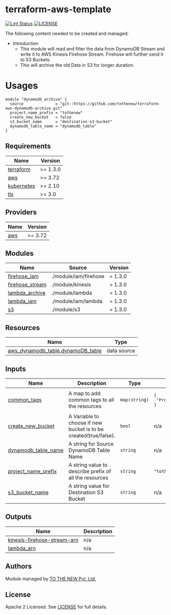 # terraform-aws-template

[![Lint Status](https://github.com/tothenew/terraform-aws-template/workflows/Lint/badge.svg)](https://github.com/tothenew/terraform-aws-template/actions)
[![LICENSE](https://img.shields.io/github/license/tothenew/terraform-aws-template)](https://github.com/tothenew/terraform-aws-template/blob/master/LICENSE)

The following content needed to be created and managed:
- Introduction
   - This module will read and filter the data from DynamoDB Stream and write it to AWS Kinesis Firehose Stream. Firehose will further send it to S3 Buckets. 
   - This will archive the old Data in S3 for longer duration. 

# Usages
```
module "dynamodb_archive" {
  source              = "git::https://github.com/tothenew/terraform-aws-dynamodb-archive.git"
  project_name_prefix = "tothenew"
  create_new_bucket   = false
  s3_bucket_name      = "destination-s3-bucket"
  dynamodb_table_name = "dynamodb_table"
}
```

<!-- BEGIN_TF_DOCS -->

## Requirements

| Name | Version |
|------|---------|
| <a name="requirement_terraform"></a> [terraform](#requirement\_terraform) | >= 1.3.0 |
| <a name="requirement_aws"></a> [aws](#requirement\_aws) | >= 3.72 |
| <a name="requirement_kubernetes"></a> [kubernetes](#requirement\_kubernetes) | >= 2.10 |
| <a name="requirement_tls"></a> [tls](#requirement\_tls) | >= 3.0 |

## Providers

| Name | Version |
|------|---------|
| <a name="provider_aws"></a> [aws](#provider\_aws) | >= 3.72 |

## Modules

| Name | Source | Version  |
|------|--------|----------|
| <a name="module_firehose_iam"></a> [firehose\_iam](#module\_firehose\_iam) | ./module/iam/firehose | = 1.3.0  |
| <a name="module_firehose_stream"></a> [firehose\_stream](#module\_firehose\_stream) | ./module/kinesis | = 1.3.0  |
| <a name="module_lambda_archive"></a> [lambda\_archive](#module\_lambda\_archive) | ./module/lambda | = 1.3.0  |
| <a name="module_lambda_iam"></a> [lambda\_iam](#module\_lambda\_iam) | ./module/iam/lambda | = 1.3.0  |
| <a name="module_s3"></a> [s3](#module\_s3) | ./module/s3 | = 1.3.0  |

## Resources

| Name | Type |
|------|------|
| [aws_dynamodb_table.dynamoDB_table](https://registry.terraform.io/providers/hashicorp/aws/latest/docs/data-sources/dynamodb_table) | data source |

## Inputs

| Name | Description | Type | Default | Required |
|------|-------------|------|---------|:--------:|
| <a name="input_common_tags"></a> [common\_tags](#input\_common\_tags) | A map to add common tags to all the resources | `map(string)` | <pre>{<br>  "Project": "ToTheNew"<br>}</pre> | no |
| <a name="input_create_new_bucket"></a> [create\_new\_bucket](#input\_create\_new\_bucket) | A Variable to choose if new bucket is to be created(true/false). | `bool` | n/a | yes |
| <a name="input_dynamodb_table_name"></a> [dynamodb\_table\_name](#input\_dynamodb\_table\_name) | A string for Source DynamoDB Table Name | `string` | n/a | yes |
| <a name="input_project_name_prefix"></a> [project\_name\_prefix](#input\_project\_name\_prefix) | A string value to describe prefix of all the resources | `string` | `"tothenew"` | no |
| <a name="input_s3_bucket_name"></a> [s3\_bucket\_name](#input\_s3\_bucket\_name) | A string value for Destination S3 Bucket | `string` | n/a | yes |

## Outputs

| Name | Description |
|------|-------------|
| <a name="output_kinesis-firehose-stream-arn"></a> [kinesis-firehose-stream-arn](#output\_kinesis-firehose-stream-arn) | n/a |
| <a name="output_lambda_arn"></a> [lambda\_arn](#output\_lambda\_arn) | n/a |

<!-- END_TF_DOCS -->

## Authors

Module managed by [TO THE NEW Pvt. Ltd.](https://github.com/tothenew)

## License

Apache 2 Licensed. See [LICENSE](https://github.com/tothenew/terraform-aws-template/blob/main/LICENSE) for full details.
